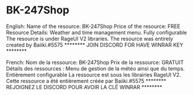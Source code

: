 # BK-247Shop
English:
Name of the resource: BK-247Shop
Price of the resource: FREE
Resource Details: Weather and time management menu.
Fully configurable The resource is under RageUI V2 libraries.
The resource was entirely created by Baiiki.#5575
******** JOIN DISCORD FOR HAVE WINRAR KEY ********

French:
Nom de la ressource: BK-247Shop
Prix de la ressource: GRATUIT
Détails des ressources : Menu de gestion de la météo ainsi que du temps.
Entièrement configurable La ressource est sous les librairies RageUI V2.
Cette ressource a été entièrement créée par Baiiki.#5575
******** REJOIGNEZ LE DISCORD POUR AVOIR LA CLÉ WINRAR ********
